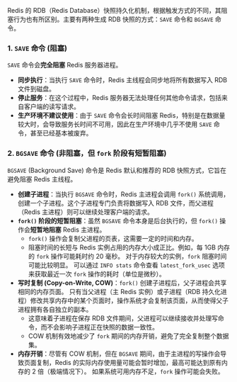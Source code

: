 
Redis 的 RDB（Redis Database）快照持久化机制，根据触发方式的不同，其阻塞行为也有所区别。主要有两种生成 RDB 快照的方式：`SAVE` 命令和 `BGSAVE` 命令。

### 1. `SAVE` 命令 (阻塞)

`SAVE` 命令会**完全阻塞** Redis 服务器进程。

*   **同步执行**：当执行 `SAVE` 命令时，Redis 主线程会同步地将所有数据写入 RDB 文件到磁盘。
*   **停止服务**：在这个过程中，Redis 服务器无法处理任何其他命令请求，包括来自客户端的读写请求。
*   **生产环境不建议使用**：由于 `SAVE` 命令会长时间阻塞 Redis，特别是在数据量较大时，会导致服务长时间不可用，因此在生产环境中几乎不使用 `SAVE` 命令，甚至已经基本被废弃。

### 2. `BGSAVE` 命令 (非阻塞，但 `fork` 阶段有短暂阻塞)

`BGSAVE` (Background Save) 命令是 Redis 默认和推荐的 RDB 快照方式，它旨在避免阻塞 Redis 主线程。

*   **创建子进程**：当执行 `BGSAVE` 命令时，Redis 主进程会调用 `fork()` 系统调用，创建一个子进程。这个子进程专门负责将数据写入 RDB 文件，而父进程（Redis 主进程）则可以继续处理客户端的请求。
*   **`fork()` 阶段的短暂阻塞**：虽然 `BGSAVE` 命令本身是后台执行的，但 `fork()` 操作会**短暂地阻塞** Redis 主进程。
    *   `fork()` 操作会复制父进程的页表，这需要一定的时间和内存。
    *   阻塞时间的长短与 Redis 实例占用的内存大小成正比。例如，每 1GB 内存的 `fork` 操作可能耗时约 20 毫秒。 对于内存较大的实例，`fork` 阻塞时间可能比较明显。 可以通过 `INFO stats` 命令查看 `latest_fork_usec` 选项来获取最近一次 `fork` 操作的耗时（单位是微秒）。
*   **写时复制 (Copy-on-Write, COW)**：`fork()` 创建子进程后，父子进程会共享相同的内存页面。 只有当父进程（主 Redis 实例）或子进程（RDB 持久化进程）修改共享内存中的某个页面时，操作系统才会复制该页面，从而使得父子进程拥有各自独立的副本。
    *   这意味着子进程在保存 RDB 文件期间，父进程可以继续接收并处理写命令，而不会影响子进程正在快照的数据一致性。
    *   COW 机制有效地减少了 `fork` 期间的内存开销，避免了完全复制整个数据集。
*   **内存开销**：尽管有 COW 机制，但在 `BGSAVE` 期间，由于主进程的写操作会导致页面复制，Redis 的实际内存使用量可能会暂时增加，最高可能达到原有内存的 2 倍（极端情况下）。 如果系统可用内存不足，`fork` 操作可能会失败。
